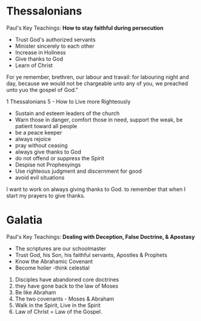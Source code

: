 # Thessalonians
Paul's Key Teachings: **How to stay faithful during persecution**
- Trust God's authorized servants
- Minister sincerely to each other
- Increase in Holiness
- Give thanks to God
- Learn of Christ

For ye remember, brethren, our labour and travail: for labouring night and day, because we would not be chargeable unto any of you, we preached unto yuo the gospel of God."

1 Thessalonians 5 - How to Live more Righteously
- Sustain and esteem leaders of the church
- Warn those in danger, comfort those in need, support the weak, be patient toward all people
- be a peace keeper
- always rejoice
- pray without ceasing
- always give thanks to God
- do not offend or suppress the Spirit
- Despise not Prophesyings
- Use righteous judgment and discernment for good
- avoid evil situations


I want to work on always giving thanks to God. to remember that when I start my prayers to give thanks. 


# Galatia
Paul's Key Teachings: **Dealing with Deception, False Doctrine, & Apostasy**
- The scriptures are our schoolmaster
- Trust God, his Son, his faithful servants, Apostles & Prophets
- Know the Abrahamic Covenant
- Become holier -think celestial


1. Disciples have abandoned core doctrines
2. they have gone back to the law of Moses
3. Be like Abraham
4. The two covenants - Moses & Abraham
5. Walk in the Spirit, Live in the Spirit
6. Law of Christ = Law of the Gospel.

